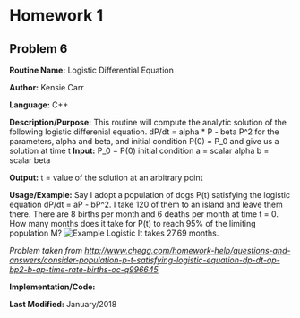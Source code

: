 # Homework 1
## Problem 6
**Routine Name:**           Logistic Differential Equation

**Author:** Kensie Carr

**Language:** C++

**Description/Purpose:** 
This routine will compute the analytic solution of the following logistic differenial equation. dP/dt = alpha * P - beta P^2 for the parameters, alpha and beta, and initial condition P(0) = P_0 and give us a solution at time t
**Input:** 
P_0 = P(0) initial condition
a = scalar alpha
b = scalar beta

**Output:** 
t = value of the solution at an arbitrary point

**Usage/Example:**
Say I adopt a population of dogs P(t) satisfying the logistic equation dP/dt = aP - bP^2. I take 120 of them to an island and leave them there. There are 8 births per month and 6 deaths per month at time t = 0. How many months does it take for P(t) to reach 95% of the limiting population M?
![Example Logistic](https://KensieCarr.github.io/Math-5620/softwaremanual/LogisticEquation.JPG)
It takes 27.69 months.

_Problem taken from http://www.chegg.com/homework-help/questions-and-answers/consider-population-p-t-satisfying-logistic-equation-dp-dt-ap-bp2-b-ap-time-rate-births-oc-q996645_

**Implementation/Code:** 


**Last Modified:** January/2018